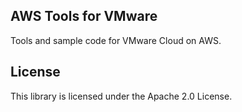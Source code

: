 ## AWS Tools for VMware

Tools and sample code for VMware Cloud on AWS.

## License

This library is licensed under the Apache 2.0 License. 
